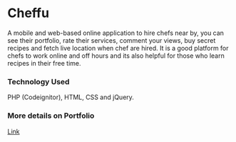 # Cheffu
A mobile and web-based online application to hire chefs near by, you can see their portfolio, rate their services, comment your views, buy secret recipes and fetch live location when chef are hired. It is a good platform for chefs to work online and off hours and its also helpful for those who learn recipes in their free time.

### Technology Used
PHP (Codeignitor), HTML, CSS and jQuery. 

### More details on Portfolio
[Link](https://suhaibashraf.github.io/Portfolio/chefu)
